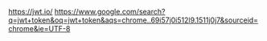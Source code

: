 https://jwt.io/
https://www.google.com/search?q=jwt+token&oq=jwt+token&aqs=chrome..69i57j0i512l9.1511j0j7&sourceid=chrome&ie=UTF-8